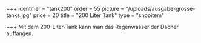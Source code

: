 +++
identifier = "tank200"
order = 55
picture = "/uploads/ausgabe-grosse-tanks.jpg"
price = 20
title = "200 Liter Tank"
type = "shopitem"

+++
Mit dem 200-Liter-Tank kann man das Regenwasser der Dächer auffangen.